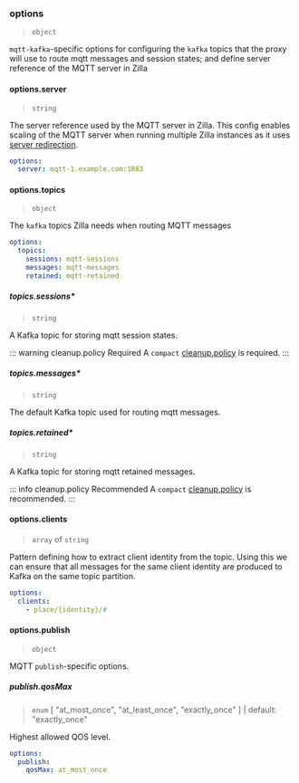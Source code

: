 ### options

> `object`

`mqtt-kafka`-specific options for configuring the `kafka` topics that the proxy will use to route mqtt messages and session states; and define server reference of the MQTT server in Zilla

#### options.server

> `string`

The server reference used by the MQTT server in Zilla. This config enables scaling of the MQTT server when running multiple Zilla instances as it uses [server redirection](https://docs.oasis-open.org/mqtt/mqtt/v5.0/os/mqtt-v5.0-os.html#_Toc3901255).

```yaml
options:
  server: mqtt-1.example.com:1883
```

#### options.topics

> `object`

The `kafka` topics Zilla needs when routing MQTT messages

```yaml
options:
  topics:
    sessions: mqtt-sessions
    messages: mqtt-messages
    retained: mqtt-retained
```

##### topics.sessions\*

> `string`

A Kafka topic for storing mqtt session states.

::: warning cleanup.policy Required
A `compact` [cleanup.policy](https://kafka.apache.org/30/generated/topic_config.html#topicconfigs_cleanup.policy) is required.
:::

##### topics.messages\*

> `string`

The default Kafka topic used for routing mqtt messages.

##### topics.retained\*

> `string`

A Kafka topic for storing mqtt retained messages.

::: info cleanup.policy Recommended
A `compact` [cleanup.policy](https://kafka.apache.org/30/generated/topic_config.html#topicconfigs_cleanup.policy) is recommended.
:::

#### options.clients

> `array` of `string`

Pattern defining how to extract client identity from the topic. Using this we can ensure that all messages for the same client identity are produced to Kafka on the same topic partition.

```yaml
options:
  clients:
    - place/{identity}/#
```

#### options.publish

> `object`

MQTT `publish`-specific options.

##### publish.qosMax

> `enum` [ "at_most_once", "at_least_once", "exactly_once" ] | default: "exactly_once"

Highest allowed QOS level.

```yaml
options:
  publish:
    qosMax: at_most_once
```
